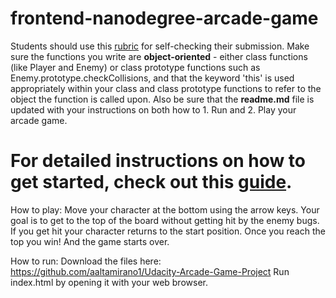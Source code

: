 frontend-nanodegree-arcade-game
===============================

Students should use this [rubric](https://review.udacity.com/#!/projects/2696458597/rubric) for self-checking their submission. Make sure the functions you write are **object-oriented** - either class functions (like Player and Enemy) or class prototype functions such as Enemy.prototype.checkCollisions, and that the keyword 'this' is used appropriately within your class and class prototype functions to refer to the object the function is called upon. Also be sure that the **readme.md** file is updated with your instructions on both how to 1. Run and 2. Play your arcade game.

For detailed instructions on how to get started, check out this [guide](https://docs.google.com/document/d/1v01aScPjSWCCWQLIpFqvg3-vXLH2e8_SZQKC8jNO0Dc/pub?embedded=true).
===============================

How to play:
Move your character at the bottom using the arrow keys.
Your goal is to get to the top of the board without getting hit by the enemy bugs.
If you get hit your character returns to the start position.
Once you reach the top you win! And the game starts over.

How to run:
Download the files here: https://github.com/aaltamirano1/Udacity-Arcade-Game-Project
Run index.html by opening it with your web browser.